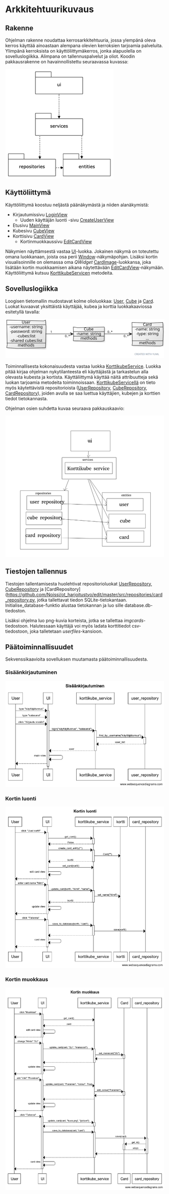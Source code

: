 # Arkkitehtuurikuvaus

## Rakenne

Ohjelman rakenne noudattaa kerrosarkkitehtuuria, jossa ylempänä oleva kerros käyttää ainoastaan alempana olevien kerroksien tarjoamia palveluita. Ylimpänä kerroksista on käyttöliittymäkerros, jonka alapuolella on sovelluslogiikka. Alimpana on tallennuspalvelut ja oliot. Koodin pakkausrakenne on havainnollistettu seuraavassa kuvassa:

![](./kuvat/pakkausrakenne.png)

## Käyttöliittymä
Käyttöliittymä koostuu neljästä päänäkymästä ja niiden alanäkymistä:
* Kirjautumissivu [LoginView](https://github.com/Noissi/ot_harjoitustyo/edit/master/src/ui/login_view.py)
  * Uuden käyttäjän luonti -sivu [CreateUserView](https://github.com/Noissi/ot_harjoitustyo/edit/master/src/ui/create_user_view.py)
* Etusivu [MainView](https://github.com/Noissi/ot_harjoitustyo/edit/master/src/ui/main_view.py)
* Kubesivu [CubeView](https://github.com/Noissi/ot_harjoitustyo/edit/master/src/ui/cube_view.py)
* Korttisivu [CardView](https://github.com/Noissi/ot_harjoitustyo/edit/master/src/ui/card_view.py)
  * Kortinmuokkaussivu [EditCardView](https://github.com/Noissi/ot_harjoitustyo/edit/master/src/ui/edit_card_view.py)

Näkymien näyttämsestä vastaa [UI](https://github.com/Noissi/ot_harjoitustyo/edit/master/src/ui/ui.py)-luokka. Jokainen näkymä on toteutettu omana luokkanaan, joista osa perii [Window](https://github.com/Noissi/ot_harjoitustyo/edit/master/src/ui/window.py)-näkymäpohjan. Lisäksi kortin visualisoinnille on olemassa oma _QWidget_ [CardImage](https://github.com/Noissi/ot_harjoitustyo/edit/master/src/ui/card_image.py)-luokkansa, joka lisätään kortin muokkaamisen aikana näytettävään [EditCardView](https://github.com/Noissi/ot_harjoitustyo/edit/master/src/ui/edit_card_view.py)-näkymään. Käyttöliittymä kutsuu [KorttikubeServicen](https://github.com/Noissi/ot_harjoitustyo/edit/master/src/services/korttikube_service.py) metodeita.

## Sovelluslogiikka

Loogisen tietomallin mudostavat kolme olioluokkaa: [User](https://github.com/Noissi/ot_harjoitustyo/edit/master/src/entities/user.py), [Cube](https://github.com/Noissi/ot_harjoitustyo/edit/master/src/entities/cube.py) ja [Card](https://github.com/Noissi/ot_harjoitustyo/edit/master/src/entities/card.py). Luokat kuvaavat yksittäistä käyttäjää, kubea ja korttia luokkakaaviossa esitetyllä tavalla:

![Luokka](./kuvat/luokkakaavio.svg)

Toiminnallisesta kokonaisuudesta vastaa luokka [KorttikubeService](https://github.com/Noissi/ot_harjoitustyo/edit/master/src/services/korttikube_service.py). Luokka pitää kirjaa ohjelman nykytilanteesta eli käyttäjästä ja tarkastelun alla olevasta kubesta ja kortista. Käyttäliittymä käyttää näitä attribuutteja sekä luokan tarjoamia metodeita toiminnoissaan. [KorttikubeServicellä](https://github.com/Noissi/ot_harjoitustyo/edit/master/src/services/korttikube_service.py) on tieto myös käytettävistä repositorioista ([UserRepository](https://github.com/Noissi/ot_harjoitustyo/edit/master/src/repositories/user_repository.py), [CubeRepository](https://github.com/Noissi/ot_harjoitustyo/edit/master/src/repositories/cube_repository.py), [CardRepository](https://github.com/Noissi/ot_harjoitustyo/edit/master/src/repositories/card_repository.py)), joiden avulla se saa luettua käyttäjien, kubejen ja korttien tiedot tietokannasta.

Ohjelman osien suhdetta kuvaa seuraava pakkauskaavio:

![Pakkaus](./kuvat/pakkauskaavio.png)

## Tiestojen tallennus

Tiestojen tallentamisesta huolehtivat repositorioluokat [UserRepository](https://github.com/Noissi/ot_harjoitustyo/edit/master/src/repositories/user_repository.py), [CubeRepository](https://github.com/Noissi/ot_harjoitustyo/edit/master/src/repositories/cube_repository.py) ja [CardRepository](https://github.com/Noissi/ot_harjoitustyo/edit/master/src/repositories/card_repository.py, jotka tallettavat tiedon SQLite-tietokantaan. Initialise_database-funktio alustaa tietokannan ja luo sille database.db-tiedoston.

Lisäksi ohjelma luo png-kuvia korteista, jotka se tallettaa _imgcards_-tiedostoon. Halutessaan käyttäjä voi myös ladata korttitiedot csv-tiedostoon, joka talletetaan _userfiles_-kansioon.

## Päätoiminnallisuudet

Sekvenssikaavioita sovelluksen muutamasta päätoiminnallisuudesta.

### Sisäänkirjautuminen

![Login](./kuvat/sekvenssikaavio_login.png)

### Kortin luonti

![Kortin_luonti](./kuvat/sekvenssikaavio_uusikortti.png)

### Kortin muokkaus

![Kortin_muokkaus](./kuvat/sekvenssikaavio_muokkaa.png)
